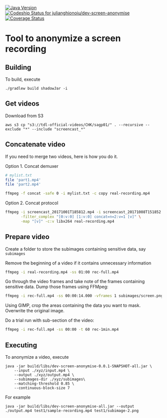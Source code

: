 [![Java Version](http://img.shields.io/badge/Java-1.8-blue.svg)](http://www.oracle.com/technetwork/java/javase/downloads/jdk8-downloads-2133151.html)
[![Codeship Status for julianghionoiu/dev-screen-anonymise](https://img.shields.io/codeship/a55a8330-4133-0135-7b7d-4ab391348566/master.svg)](https://codeship.com/projects/230067)
[![Coverage Status](https://coveralls.io/repos/github/julianghionoiu/dev-screen-anonymise/badge.svg?branch=master)](https://coveralls.io/github/julianghionoiu/dev-screen-anonymise?branch=master)

# Tool to anonymize a screen recording

## Building

To build, execute

```
./gradlew build shadowJar -i 
```

## Get videos

Download from S3
```
aws s3 cp "s3://tdl-official-videos/CHK/sagp01/" . --recursive --exclude "*" --include "screencast_*"
```

## Concatenate video

If you need to merge two videos, here is how you do it.

Option 1. Concat demuxer
```bash
# mylist.txt
file 'part1.mp4'
file 'part2.mp4'

ffmpeg -f concat -safe 0 -i mylist.txt -c copy real-recording.mp4
```

Option 2. Concat protocol
```bash
ffmpeg -i screencast_20171001T185812.mp4 -i screencast_20171008T151852.mp4 \
       -filter_complex "[0:v:0] [1:v:0] concat=n=2:v=1 [v]" \
       -map "[v]" -c:v libx264 real-recording.mp4
```


## Prepare video

Create a folder to store the subimages containing sensitive data, say `subimages`

Remove the beginning of a video if it contains unnecessary information
```bash
ffmpeg -i real-recording.mp4 -ss 01:00 rec-full.mp4
```

Go through the video frames and take note of the frames containing sensitive data.
Dump those frames using FFMpeg:
```bash
ffmpeg -i rec-full.mp4 -ss 00:00:14.000 -vframes 1 subimages/screen.png
```

Using GIMP, crop the areas containing the data you want to mask. Overwrite the original image.

Do a trial run with sub-section of the video:
```bash
ffmpeg -i rec-full.mp4 -ss 00:00 -t 60 rec-1min.mp4
```


## Executing

To anonymize a video, execute

```
java -jar build/libs/dev-screen-anonymise-0.0.1-SNAPSHOT-all.jar \
    --input ./xyz/input.mp4 \
    --output ./xyz/output.mp4 \
    --subimages-dir ./xyz/subimages\
    --matching-threshold 0.85 \
    --continuous-block-size 7
```

For example

```
java -jar build/libs/dev-screen-anonymise-all.jar --output ./output.mp4 test1/sample-recording.mp4 test1/subimage-2.png
```